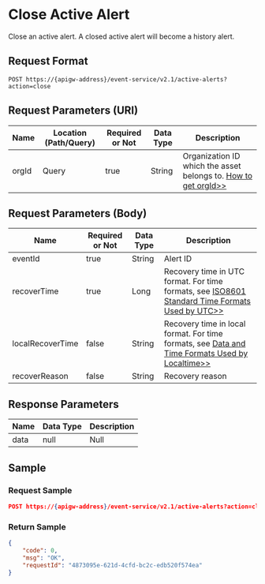 # Close Active Alert

Close an active alert. A closed active alert will become a history alert.


## Request Format

```
POST https://{apigw-address}/event-service/v2.1/active-alerts?action=close
```

## Request Parameters (URI)

| Name | Location (Path/Query) | Required or Not | Data Type | Description |
|---------------|------------------|----------|-----------|--------------|
| orgId         | Query            | true     | String    | Organization ID which the asset belongs to. [How to get orgId>>](/docs/api/en/latest/api_faqs#how-to-get-organization-id-orgid-orgid)           |


## Request Parameters (Body)
| Name            | Required or Not | Data Type | Description |
|------|-----------------|-----------|-------------|
| eventId  | true | String  | Alert ID |
| recoverTime      | true         | Long         | Recovery time in UTC format. For time formats, see [ISO8601 Standard Time Formats Used by UTC>>](/docs/api/zh_CN/latest/api_faqs.html#utciso8601)|
| localRecoverTime | false        | String       | Recovery time in local format. For time formats, see [Data and Time Formats Used by Localtime>>](/docs/api/zh_CN/latest/api_faqs.html#localtime)|
| recoverReason    | false        | String       | Recovery reason|




## Response Parameters

| Name | Data Type     | Description          |
|-------|----------------|---------------------------|
| data | null | Null |



## Sample

### Request Sample

```json
POST https://{apigw-address}/event-service/v2.1/active-alerts?action=close&orgId=yourOrgId&eventId=2019060135b6df70b2de6aa2f2eb1d09e9aa1ae7&recoverTime=1559304900404
```

### Return Sample

```json
{
	"code": 0,
	"msg": "OK",
	"requestId": "4873095e-621d-4cfd-bc2c-edb520f574ea"
}
```
